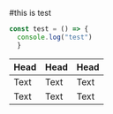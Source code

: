 #this is test


```js
const test = () => {
  console.log("test")
  }
```


| Head | Head | Head |
| ---- | ---- | ---- |
| Text | Text | Text |
| Text | Text | Text |
